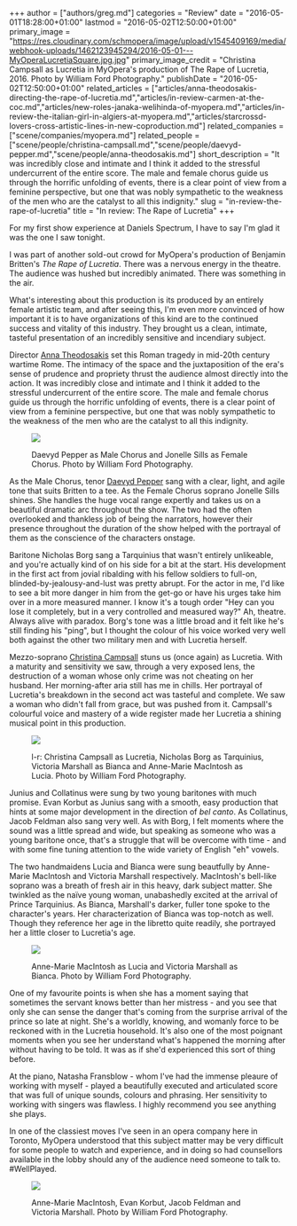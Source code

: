 +++
author = ["authors/greg.md"]
categories = "Review"
date = "2016-05-01T18:28:00+01:00"
lastmod = "2016-05-02T12:50:00+01:00"
primary_image = "https://res.cloudinary.com/schmopera/image/upload/v1545409169/media/webhook-uploads/1462123945294/2016-05-01---MyOperaLucretiaSquare.jpg.jpg"
primary_image_credit = "Christina Campsall as Lucretia in MyOpera's production of The Rape of Lucretia, 2016. Photo by William Ford Photography."
publishDate = "2016-05-02T12:50:00+01:00"
related_articles = ["articles/anna-theodosakis-directing-the-rape-of-lucretia.md","articles/in-review-carmen-at-the-coc.md","articles/new-roles-janaka-welihinda-of-myopera.md","articles/in-review-the-italian-girl-in-algiers-at-myopera.md","articles/starcrossd-lovers-cross-artistic-lines-in-new-coproduction.md"]
related_companies = ["scene/companies/myopera.md"]
related_people = ["scene/people/christina-campsall.md","scene/people/daevyd-pepper.md","scene/people/anna-theodosakis.md"]
short_description = "It was incredibly close and intimate and I think it added to the stressful undercurrent of the entire score. The male and female chorus guide us through the horrific unfolding of events, there is a clear point of view from a feminine perspective, but one that was nobly sympathetic to the weakness of the men who are the catalyst to all this indignity."
slug = "in-review-the-rape-of-lucretia"
title = "In review: The Rape of Lucretia"
+++

For my first show experience at Daniels Spectrum, I have to say I'm glad it was the one I saw tonight.

I was part of another sold-out crowd for MyOpera's production of Benjamin Britten's *The Rape of Lucretia*. There was a nervous energy in the theatre. The audience was hushed but incredibly animated. There was something in the air.

What's interesting about this production is its produced by an entirely female artistic team, and after seeing this, I'm even more convinced of how important it is to have organizations of this kind are to the continued success and vitality of this industry. They brought us a clean, intimate, tasteful presentation of an incredibly sensitive and incendiary subject.

Director [Anna Theodosakis](/anna-theodosakis-directing-the-rape-of-lucretia/) set this Roman tragedy in mid-20th century wartime Rome. The intimacy of the space and the juxtaposition of the era's sense of prudence and propriety thrust the audience almost directly into the action. It was incredibly close and intimate and I think it added to the stressful undercurrent of the entire score. The male and female chorus guide us through the horrific unfolding of events, there is a clear point of view from a feminine perspective, but one that was nobly sympathetic to the weakness of the men who are the catalyst to all this indignity.

<figure data-type="image">

![](https://res.cloudinary.com/schmopera/image/upload/v1545409169/media/webhook-uploads/1462124403138/2016-05-01---MyOperaLucretiaPromo_1.jpg.jpg)<figcaption>Daevyd Pepper as Male Chorus and Jonelle Sills as Female Chorus. Photo by William Ford Photography.</figcaption>
</figure>

As the Male Chorus, tenor [Daevyd Pepper](/scene/people/daevyd-pepper/) sang with a clear, light, and agile tone that suits Britten to a tee. As the Female Chorus soprano Jonelle Sills shines. She handles the huge vocal range expertly and takes us on a beautiful dramatic arc throughout the show. The two had the often overlooked and thankless job of being the narrators, however their presence throughout the duration of the show helped with the portrayal of them as the conscience of the characters onstage.

Baritone Nicholas Borg sang a Tarquinius that wasn't entirely unlikeable, and you're actually kind of on his side for a bit at the start. His development in the first act from jovial ribalding with his fellow soldiers to full-on, blinded-by-jealousy-and-lust was pretty abrupt. For the actor in me, I'd like to see a bit more danger in him from the get-go or have his urges take him over in a more measured manner. I know it's a tough order "Hey can you lose it completely, but in a very controlled and measured way?" Ah, theatre. Always alive with paradox. Borg's tone was a little broad and it felt like he's still finding his "ping", but I thought the colour of his voice worked very well both against the other two military men and with Lucretia herself.

Mezzo-soprano [Christina Campsall](/scene/people/christina-campsall/) stuns us (once again) as Lucretia. With a maturity and sensitivity we saw, through a very exposed lens, the destruction of a woman whose only crime was not cheating on her husband. Her morning-after aria still has me in chills. Her portrayal of Lucretia's breakdown in the second act was tasteful and complete. We saw a woman who didn't fall from grace, but was pushed from it. Campsall's colourful voice and mastery of a wide register made her Lucretia a shining musical point in this production. 

<figure data-type="image">

![](https://res.cloudinary.com/schmopera/image/upload/v1545409169/media/webhook-uploads/1462124472895/2016-05-01---MyOperaLucretiaPromo_5.jpg.jpg)
<figcaption>l-r: Christina Campsall as Lucretia, Nicholas Borg as Tarquinius, Victoria Marshall as Bianca and Anne-Marie MacIntosh as Lucia. Photo by William Ford Photography.</figcaption>
</figure>

Junius and Collatinus were sung by two young baritones with much promise. Evan Korbut as Junius sang with a smooth, easy production that hints at some major development in the direction of *bel canto*. As Collatinus, Jacob Feldman also sang very well. As with Borg, I felt moments where the sound was a little spread and wide, but speaking as someone who was a young baritone once, that's a struggle that will be overcome with time - and with some fine tuning attention to the wide variety of English "eh" vowels. 

The two handmaidens Lucia and Bianca were sung beautfully by Anne-Marie MacIntosh and Victoria Marshall respectively. MacIntosh's bell-like soprano was a breath of fresh air in this heavy, dark subject matter. She twinkled as the naïve young woman, unabashedly excited at the arrival of Prince Tarquinius. As Bianca, Marshall's darker, fuller tone spoke to the character's years. Her characterization of Bianca was top-notch as well. Though they reference her age in the libretto quite readily, she portrayed her a little closer to Lucretia's age. 

<figure data-type="image">

![](https://res.cloudinary.com/schmopera/image/upload/v1545409169/media/webhook-uploads/1462124783897/2016-05-01---MyOperaLucretiaPromo_10.jpg.jpg)<figcaption>Anne-Marie MacIntosh as Lucia and Victoria Marshall as Bianca. Photo by William Ford Photography.</figcaption>
</figure>

One of my favourite points is when she has a moment saying that sometimes the servant knows better than her mistress - and you see that only she can sense the danger that's coming from the surprise arrival of the prince so late at night. She's a worldly, knowing, and womanly force to be reckoned with in the Lucretia household. It's also one of the most poignant moments when you see her understand what's happened the morning after without having to be told. It was as if she'd experienced this sort of thing before. 

At the piano, Natasha Fransblow - whom I've had the immense pleaure of working with myself - played a beautifully executed and articulated score that was full of unique sounds, colours and phrasing. Her sensitivity to working with singers was flawless. I highly recommend you see anything she plays. 

In one of the classiest moves I've seen in an opera company here in Toronto, MyOpera understood that this subject matter may be very difficult for some people to watch and experience, and in doing so had counsellors available in the lobby should any of the audience need someone to talk to. #WellPlayed.

<figure data-type="image">

![](https://res.cloudinary.com/schmopera/image/upload/v1545409169/media/webhook-uploads/1462124837537/2016-05-01---MyOperaLucretiaPromo_6.jpg.jpg)
<figcaption>Anne-Marie MacIntosh, Evan Korbut, Jacob Feldman and Victoria Marshall. Photo by William Ford Photography.</figcaption>
</figure>
